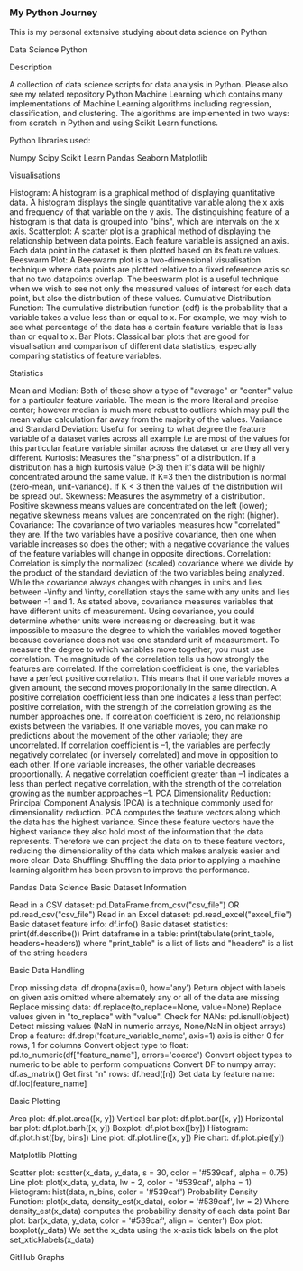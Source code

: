### My Python Journey

This is my personal extensive studying about data science on Python

Data Science Python

Description

A collection of data science scripts for data analysis in Python. Please also see my related repository Python Machine Learning which contains many implementations of Machine Learning algorithms including regression, classification, and clustering. The algorithms are implemented in two ways: from scratch in Python and using Scikit Learn functions.

Python libraries used:

Numpy
Scipy
Scikit Learn
Pandas
Seaborn
Matplotlib

Visualisations

Histogram: A histogram is a graphical method of displaying quantitative data. A histogram displays the single quantitative variable along the x axis and frequency of that variable on the y axis. The distinguishing feature of a histogram is that data is grouped into "bins", which are intervals on the x axis.
Scatterplot: A scatter plot is a graphical method of displaying the relationship between data points. Each feature variable is assigned an axis. Each data point in the dataset is then plotted based on its feature values.
Beeswarm Plot: A Beeswarm plot is a two-dimensional visualisation technique where data points are plotted relative to a fixed reference axis so that no two datapoints overlap. The beeswarm plot is a useful technique when we wish to see not only the measured values of interest for each data point, but also the distribution of these values.
Cumulative Distribution Function: The cumulative distribution function (cdf) is the probability that a variable takes a value less than or equal to x. For example, we may wish to see what percentage of the data has a certain feature variable that is less than or equal to x.
Bar Plots: Classical bar plots that are good for visualisation and comparison of different data statistics, especially comparing statistics of feature variables.

Statistics

Mean and Median: Both of these show a type of "average" or "center" value for a particular feature variable. The mean is the more literal and precise center; however median is much more robust to outliers which may pull the mean value calculation far away from the majority of the values.
Variance and Standard Deviation: Useful for seeing to what degree the feature variable of a dataset varies across all example i.e are most of the values for this particular feature variable similar across the dataset or are they all very different.
Kurtosis: Measures the "sharpness" of a distribution. If a distribution has a high kurtosis value (>3) then it's data will be highly concentrated around the same value. If K=3 then the distribution is normal (zero-mean, unit-variance). If K < 3 then the values of the distribution will be spread out.
Skewness: Measures the asymmetry of a distribution. Positive skewness means values are concentrated on the left (lower); negative skewness means values are concentrated on the right (higher).
Covariance: The covariance of two variables measures how "correlated" they are. If the two variables have a positive covariance, then one when variable increases so does the other; with a negative covariance the values of the feature variables will change in opposite directions.
Correlation: Correlation is simply the normalized (scaled) covariance where we divide by the product of the standard deviation of the two variables being analyzed. While the covariance always changes with changes in units and lies between -\infty and \infty, corellation stays the same with any units and lies between -1 and 1. As stated above, covariance measures variables that have different units of measurement. Using covariance, you could determine whether units were increasing or decreasing, but it was impossible to measure the degree to which the variables moved together because covariance does not use one standard unit of measurement. To measure the degree to which variables move together, you must use correlation. The magnitude of the correlation tells us how strongly the features are correlated. If the correlation coefficient is one, the variables have a perfect positive correlation. This means that if one variable moves a given amount, the second moves proportionally in the same direction. A positive correlation coefficient less than one indicates a less than perfect positive correlation, with the strength of the correlation growing as the number approaches one. If correlation coefficient is zero, no relationship exists between the variables. If one variable moves, you can make no predictions about the movement of the other variable; they are uncorrelated. If correlation coefficient is –1, the variables are perfectly negatively correlated (or inversely correlated) and move in opposition to each other. If one variable increases, the other variable decreases proportionally. A negative correlation coefficient greater than –1 indicates a less than perfect negative correlation, with the strength of the correlation growing as the number approaches –1.
PCA Dimensionality Reduction: Principal Component Analysis (PCA) is a technique commonly used for dimensionality reduction. PCA computes the feature vectors along which the data has the highest variance. Since these feature vectors have the highest variance they also hold most of the information that the data represents. Therefore we can project the data on to these feature vectors, reducing the dimensionality of the data which makes analysis easier and more clear.
Data Shuffling: Shuffling the data prior to applying a machine learning algorithm has been proven to improve the performance.

Pandas Data Science Basic Dataset Information

Read in a CSV dataset: pd.DataFrame.from_csv("csv_file") OR pd.read_csv("csv_file")
Read in an Excel dataset: pd.read_excel("excel_file")
Basic dataset feature info: df.info()
Basic dataset statistics: print(df.describe())
Print dataframe in a table: print(tabulate(print_table, headers=headers)) where "print_table" is a list of lists and "headers" is a list of the string headers

Basic Data Handling

Drop missing data: df.dropna(axis=0, how='any') Return object with labels on given axis omitted where alternately any or all of the data are missing
Replace missing data: df.replace(to_replace=None, value=None) Replace values given in "to_replace" with "value".
Check for NANs: pd.isnull(object) Detect missing values (NaN in numeric arrays, None/NaN in object arrays)
Drop a feature: df.drop('feature_variable_name', axis=1) axis is either 0 for rows, 1 for columns
Convert object type to float: pd.to_numeric(df["feature_name"], errors='coerce') Convert object types to numeric to be able to perform compuations
Convert DF to numpy array: df.as_matrix()
Get first "n" rows: df.head([n])
Get data by feature name: df.loc[feature_name]

Basic Plotting

Area plot: df.plot.area([x, y])
Vertical bar plot: df.plot.bar([x, y])
Horizontal bar plot: df.plot.barh([x, y])
Boxplot: df.plot.box([by])
Histogram: df.plot.hist([by, bins])
Line plot: df.plot.line([x, y])
Pie chart: df.plot.pie([y])

Matplotlib Plotting

Scatter plot: scatter(x_data, y_data, s = 30, color = '#539caf', alpha = 0.75)
Line plot: plot(x_data, y_data, lw = 2, color = '#539caf', alpha = 1)
Histogram: hist(data, n_bins, color = '#539caf')
Probability Density Function: plot(x_data, density_est(x_data), color = '#539caf', lw = 2) Where density_est(x_data) computes the probability density of each data point
Bar plot: bar(x_data, y_data, color = '#539caf', align = 'center')
Box plot: boxplot(y_data) We set the x_data using the x-axis tick labels on the plot set_xticklabels(x_data)

GitHub Graphs

